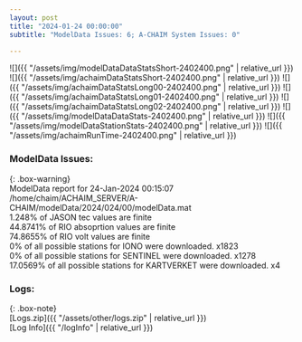 ```yaml
---
layout: post
title: "2024-01-24 00:00:00"
subtitle: "ModelData Issues: 6; A-CHAIM System Issues: 0"

---
```


![]({{ "/assets/img/modelDataDataStatsShort-2402400.png" | relative_url }})
![]({{ "/assets/img/achaimDataStatsShort-2402400.png" | relative_url }})
![]({{ "/assets/img/achaimDataStatsLong00-2402400.png" | relative_url }})
![]({{ "/assets/img/achaimDataStatsLong01-2402400.png" | relative_url }})
![]({{ "/assets/img/achaimDataStatsLong02-2402400.png" | relative_url }})
![]({{ "/assets/img/modelDataDataStats-2402400.png" | relative_url }})
![]({{ "/assets/img/modelDataStationStats-2402400.png" | relative_url }})
![]({{ "/assets/img/achaimRunTime-2402400.png" | relative_url }})


### ModelData Issues:  
  
{: .box-warning}  
 ModelData report for 24-Jan-2024 00:15:07   
 /home/chaim/ACHAIM_SERVER/A-CHAIM/modelData/2024/024/00/modelData.mat   
 1.248% of JASON tec values are finite   
 44.8741% of RIO absoprtion values are finite   
 74.8655% of RIO volt values are finite   
 0% of all possible stations for IONO were downloaded. x1823   
 0% of all possible stations for SENTINEL were downloaded. x1278   
 17.0569% of all possible stations for KARTVERKET were downloaded. x4   
  


### Logs:  
  
{: .box-note}  
[Logs.zip]({{ "/assets/other/logs.zip" | relative_url }})  
[Log Info]({{ "/logInfo" | relative_url }})  

